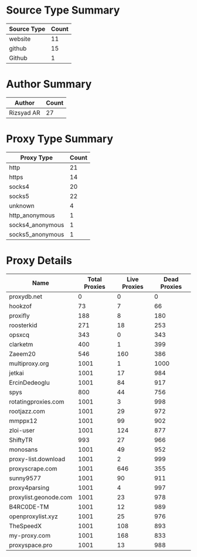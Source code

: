 # Source Type Summary

| Source Type | Count |
|-------------|-------|
| website | 11 |
| github | 15 |
| Github | 1 |


# Author Summary

| Author | Count |
|--------|-------|
| Rizsyad AR | 27 |


# Proxy Type Summary

| Proxy Type | Count |
|------------|-------|
| http | 21 |
| https | 14 |
| socks4 | 20 |
| socks5 | 22 |
| unknown | 4 |
| http_anonymous | 1 |
| socks4_anonymous | 1 |
| socks5_anonymous | 1 |


# Proxy Details

| Name | Total Proxies | Live Proxies | Dead Proxies |
|------|---------------|--------------|---------------|
| proxydb.net | 0 | 0 | 0 |
| hookzof | 73 | 7 | 66 |
| proxifly | 188 | 8 | 180 |
| roosterkid | 271 | 18 | 253 |
| opsxcq | 343 | 0 | 343 |
| clarketm | 400 | 1 | 399 |
| Zaeem20 | 546 | 160 | 386 |
| multiproxy.org | 1001 | 1 | 1000 |
| jetkai | 1001 | 17 | 984 |
| ErcinDedeoglu | 1001 | 84 | 917 |
| spys | 800 | 44 | 756 |
| rotatingproxies.com | 1001 | 3 | 998 |
| rootjazz.com | 1001 | 29 | 972 |
| mmppx12 | 1001 | 99 | 902 |
| zloi-user | 1001 | 124 | 877 |
| ShiftyTR | 993 | 27 | 966 |
| monosans | 1001 | 49 | 952 |
| proxy-list.download | 1001 | 2 | 999 |
| proxyscrape.com | 1001 | 646 | 355 |
| sunny9577 | 1001 | 90 | 911 |
| proxy4parsing | 1001 | 4 | 997 |
| proxylist.geonode.com | 1001 | 23 | 978 |
| B4RC0DE-TM | 1001 | 12 | 989 |
| openproxylist.xyz | 1001 | 25 | 976 |
| TheSpeedX | 1001 | 108 | 893 |
| my-proxy.com | 1001 | 168 | 833 |
| proxyspace.pro | 1001 | 13 | 988 |
